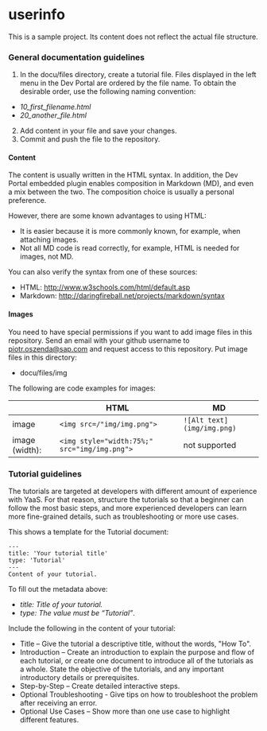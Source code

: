 # userinfo
This is a sample project. Its content does not reflect the actual file structure.

### General documentation guidelines
1.	In the docu/files directory, create a tutorial file. Files displayed in the left menu in the Dev Portal are ordered by the file name. To obtain the desirable order, use the following naming convention:
  - *10_first_filename.html*
  - *20_another_file.html*
2.	Add content in your file and save your changes.
3.	Commit and push the file to the repository.

#### Content
The content is usually written in the HTML syntax. In addition, the Dev Portal embedded plugin enables composition in Markdown (MD), and even a mix between the two. The composition choice is usually a personal preference.

However, there are some known advantages to using HTML:
*	It is easier because it is more commonly known, for example, when attaching images.
*	Not all MD code is read correctly, for example, HTML is needed for images, not MD.

You can also verify the syntax from one of these sources:
*	HTML: http://www.w3schools.com/html/default.asp
*	Markdown: http://daringfireball.net/projects/markdown/syntax

#### Images
You need to have special permissions if you want to add image files in this repository. Send an email with your github username to piotr.oszenda@sap.com and request access to this repository. Put image files in this directory:
 * docu/files/img

The following are code examples for images:

||HTML|MD|
|--------|--------|--------|
|image | `<img src=/"img/img.png">`   |`![Alt text](img/img.png)`   |
|image (width):    | `<img style="width:75%;" src="img/img.png">`      |not supported     ||

### Tutorial guidelines

The tutorials are targeted at developers with different amount of experience with YaaS. For that reason, structure the tutorials so that a beginner can follow the most basic steps, and more experienced developers can learn more fine-grained details, such as troubleshooting or more use cases.

This shows a template for the Tutorial document:

`---` <br />
`title: 'Your tutorial title'`<br />
`type: 'Tutorial'`<br />
`--- ` <br />
`Content of your tutorial.`

To fill out the metadata above:
* *title: Title of your tutorial.*
* *type: The value must be “Tutorial”*.

Include the following in the content of your tutorial:
* Title – Give the tutorial a descriptive title, without the words, "How To".
* Introduction – Create an introduction to explain the purpose and flow of each tutorial, or create one document to introduce all of the tutorials as a whole. State the objective of the tutorials, and any important introductory details or prerequisites.
* Step-by-Step – Create detailed interactive steps.
* Optional Troubleshooting - Give tips on how to troubleshoot the problem after receiving an error.
* Optional Use Cases – Show more than one use case to highlight different features.

